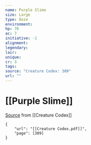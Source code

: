 ```yaml
---
name: Purple Slime
size: Large
type: Ooze
environment: 
hp: 76
ac: 7
initiative: -1
alignment: 
legendary: 
lair: 
unique: 
cr: 3
tags: 
source: "Creature Codex: 309"
url: ""
---
```

# [[Purple Slime]]

[Source](zotero://open-pdf/library/items/NTNKJRHG?page=309) from [[Creature Codex]]

```pdf
{
	"url": "[[Creature Codex.pdf]]",
	"page": [309]
}
```

